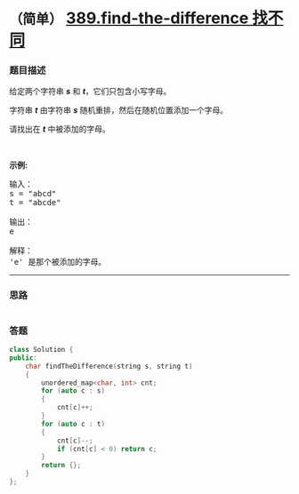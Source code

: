 # `（简单）` [389.find-the-difference 找不同](https://leetcode-cn.com/problems/find-the-difference/)

### 题目描述
<p>给定两个字符串 <em><strong>s</strong></em> 和 <em><strong>t</strong></em>，它们只包含小写字母。</p>

<p>字符串&nbsp;<strong><em>t</em></strong>&nbsp;由字符串&nbsp;<strong><em>s</em></strong>&nbsp;随机重排，然后在随机位置添加一个字母。</p>

<p>请找出在 <em><strong>t</strong></em> 中被添加的字母。</p>

<p>&nbsp;</p>

<p><strong>示例:</strong></p>

<pre>输入：
s = "abcd"
t = "abcde"

输出：
e

解释：
'e' 是那个被添加的字母。
</pre>


---
### 思路
```
```



### 答题
``` C++
class Solution {
public:
    char findTheDifference(string s, string t) 
    {
        unordered_map<char, int> cnt;
        for (auto c : s)
        {
            cnt[c]++;
        }
        for (auto c : t)
        {
            cnt[c]--;
            if (cnt[c] < 0) return c;
        }
        return {};
    }
};
```




